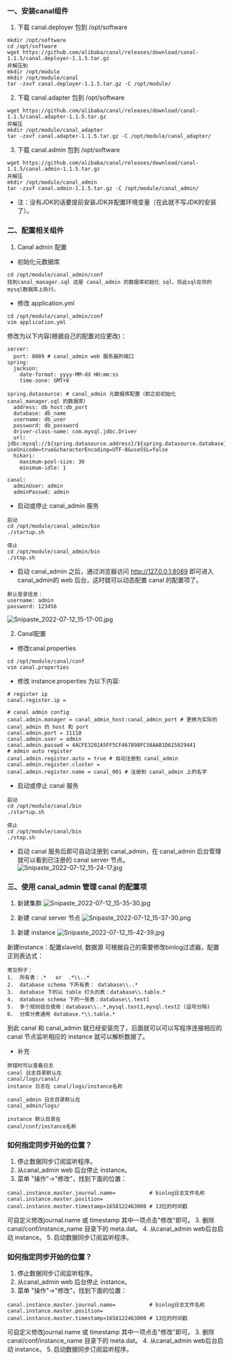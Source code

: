 ### 一、安装canal组件
1. 下载 canal.deployer 包到 /opt/software 
```shell
mkdir /opt/software
cd /opt/software
wget https://github.com/alibaba/canal/releases/download/canal-1.1.5/canal.deployer-1.1.5.tar.gz
并解压到
mkdir /opt/module
mkdir /opt/module/canal
tar -zxvf canal.deployer-1.1.5.tar.gz -C /opt/module/
```

2. 下载 canal.adapter 包到 /opt/software
```shell
wget https://github.com/alibaba/canal/releases/download/canal-1.1.5/canal.adapter-1.1.5.tar.gz
并解压
mkdir /opt/module/canal_adapter
tar -zxvf canal.adapter-1.1.5.tar.gz -C /opt/module/canal_adapter/
```

3. 下载 canal.admin 包到 /opt/software
```shell
wget https://github.com/alibaba/canal/releases/download/canal-1.1.5/canal.admin-1.1.5.tar.gz
并解压
mkdir /opt/module/canal_admin
tar -zxvf canal.admin-1.1.5.tar.gz -C /opt/module/canal_admin/
```

+ 注：没有JDK的话要提前安装JDK并配置环境变量（在此就不写JDK的安装了）。

### 二、配置相关组件

1. Canal admin 配置
+ 初始化元数据库
```shell
cd /opt/module/canal_admin/conf
找到canal_manager.sql 这是 canal_admin 的数据库初始化 sql，将此sql在你的mysql数据库上执行。
```

+ 修改 application.yml
```shell
cd /opt/module/canal_admin/conf
vim application.yml
```
修改为以下内容(根据自己的配置对应更改)：
```shell
server:
  port: 8089 # canal_admin web 服务器的端口
spring:
  jackson:
    date-format: yyyy-MM-dd HH:mm:ss
    time-zone: GMT+8

spring.datasource: # canal_admin 元数据库配置（即之前初始化 canal_manager.sql 的数据库）
  address: db_host:db_port
  database: db_name
  username: db_user
  password: db_password
  driver-class-name: com.mysql.jdbc.Driver
  url: jdbc:mysql://${spring.datasource.address}/${spring.datasource.database}?useUnicode=true&characterEncoding=UTF-8&useSSL=false
  hikari:
    maximum-pool-size: 30
    minimum-idle: 1

canal:
  adminUser: admin
  adminPasswd: admin
```
+ 启动或停止 canal_admin 服务
```shell
启动
cd /opt/module/canal_admin/bin
./startup.sh

停止
cd /opt/module/canal_admin/bin
./stop.sh
```

+ 启动 canal_admin 之后，通过浏览器访问 http://127.0.0.1:8089 即可进入canal_admin的 web 后台，这时就可以动态配置 canal 的配置项了。
```shell
默认登录信息：
username: admin
password: 123456
```
![Snipaste_2022-07-12_15-17-00.jpg](Snipaste_2022-07-12_15-17-00.jpg)

2. Canal配置

+ 修改canal.properties
```shell
cd /opt/module/canal/conf
vim canal.properties
```

+ 修改 instance.properties 为以下内容:
```shell
# register ip
canal.register.ip =

# canal admin config
canal.admin.manager = canal_admin_host:canal_admin_port # 更换为实际的 canal_admin 的 host 和 port
canal.admin.port = 11110 
canal.admin.user = admin
canal.admin.passwd = 4ACFE3202A5FF5CF467898FC58AAB1D615029441
# admin auto register
canal.admin.register.auto = true # 自动注册到 canal_admin
canal.admin.register.cluster =
canal.admin.register.name = canal_001 # 注册到 canal_admin 上的名字
```

+ 启动或停止 canal 服务
```shell
启动
cd /opt/module/canal/bin
./startup.sh 

停止
cd /opt/module/canal/bin
./stop.sh
```

+ 启动 canal 服务后即可自动注册到 canal_admin，在 canal_admin 后台管理就可以看到已注册的 canal server 节点。
![Snipaste_2022-07-12_15-24-17.jpg](Snipaste_2022-07-12_15-24-17.jpg)

### 三、使用 canal_admin 管理 canal 的配置项

1. 新建集群
![Snipaste_2022-07-12_15-35-30.jpg](Snipaste_2022-07-12_15-35-30.jpg)

2. 新建 canal server 节点
![Snipaste_2022-07-12_15-37-30.png](Snipaste_2022-07-12_15-37-30.png)

3. 新建 instance
![Snipaste_2022-07-12_15-42-39.jpg](Snipaste_2022-07-12_15-42-39.jpg)

新建instance：配置slaveId, 数据源
可根据自己的需要修改binlog过滤器，配置正则表达式：
```shell
常见例子：
1.  所有表：.*   or  .*\\..*
2.  database schema 下所有表： database\\..*
3.  database 下的以 table 打头的表：database\\.table.*
4.  database schema 下的一张表：database\\.test1
5.  多个规则组合使用：database\\..*,mysql.test1,mysql.test2 (逗号分隔)
6.  分库分表通用 database.*\\.table.*
```
到此 canal 和 canal_admin 就已经安装完了，后面就可以可以写程序连接相应的 canal 节点监听相应的 instance 就可以解析数据了。

+ 补充  
```shell
排错时可以查看日志
canal 日志目录默认在
canal/logs/canal/
instance 日志在 canal/logs/instance名称

canal_admin 日志目录默认在
canal_admin/logs/
```
```shell
instance 默认目录在
canal/conf/instance名称
```

### 如何指定同步开始的位置？
1. 停止数据同步订阅监听程序。
2. 从canal_admin web 后台停止 instance。
3. 菜单 "操作"->"修改"，找到下面的位置：
```shell
canal.instance.master.journal.name=           # binlog日志文件名称
canal.instance.master.position=               
canal.instance.master.timestamp=1658122463000 # 13位的时间戳
```
可自定义修改journal.name 或 timestamp 其中一项点击"修改"即可。
3. 删除 canal/conf/instance_name 目录下的 meta.dat。
4. 从canal_admin web后台启动 instance。
5. 启动数据同步订阅监听程序。

### 如何指定同步开始的位置？
1. 停止数据同步订阅监听程序。
2. 从canal_admin web 后台停止 instance。
3. 菜单 "操作"->"修改"，找到下面的位置：
```shell
canal.instance.master.journal.name=           # binlog日志文件名称
canal.instance.master.position=               
canal.instance.master.timestamp=1658122463000 # 13位的时间戳
```
可自定义修改journal.name 或 timestamp 其中一项点击"修改"即可。
3. 删除 canal/conf/instance_name 目录下的 meta.dat。
4. 从canal_admin web后台启动 instance。
5. 启动数据同步订阅监听程序。